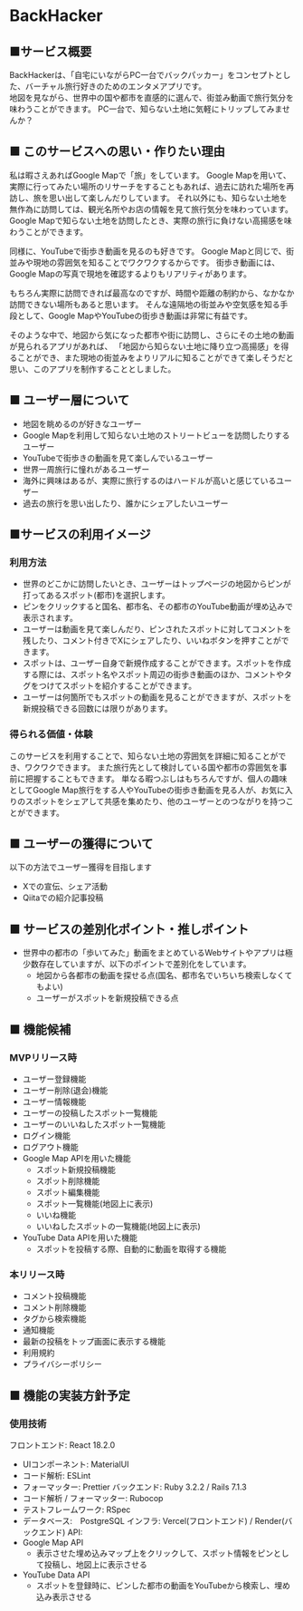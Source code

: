 # BackHacker

## ■サービス概要
BackHackerは、「自宅にいながらPC一台でバックパッカー」をコンセプトとした、バーチャル旅行好きのためのエンタメアプリです。  
地図を見ながら、世界中の国や都市を直感的に選んで、街並み動画で旅行気分を味わうことができます。
PC一台で、知らない土地に気軽にトリップしてみませんか？


## ■ このサービスへの思い・作りたい理由
私は暇さえあればGoogle Mapで「旅」をしています。
Google Mapを用いて、実際に行ってみたい場所のリサーチをすることもあれば、過去に訪れた場所を再訪し、旅を思い出して楽しんだりしています。
それ以外にも、知らない土地を無作為に訪問しては、観光名所やお店の情報を見て旅行気分を味わっています。
Google Mapで知らない土地を訪問したとき、実際の旅行に負けない高揚感を味わうことができます。

同様に、YouTubeで街歩き動画を見るのも好きです。
Google Mapと同じで、街並みや現地の雰囲気を知ることでワクワクするからです。
街歩き動画には、Google Mapの写真で現地を確認するよりもリアリティがあります。

もちろん実際に訪問できれば最高なのですが、時間や距離の制約から、なかなか訪問できない場所もあると思います。
そんな遠隔地の街並みや空気感を知る手段として、Google MapやYouTubeの街歩き動画は非常に有益です。

そのような中で、地図から気になった都市や街に訪問し、さらにその土地の動画が見られるアプリがあれば、
「地図から知らない土地に降り立つ高揚感」を得ることができ、また現地の街並みをよりリアルに知ることができて楽しそうだと思い、このアプリを制作することとしました。


## ■ ユーザー層について
- 地図を眺めるのが好きなユーザー
- Google Mapを利用して知らない土地のストリートビューを訪問したりするユーザー
- YouTubeで街歩きの動画を見て楽しんでいるユーザー
- 世界一周旅行に憧れがあるユーザー
- 海外に興味はあるが、実際に旅行するのはハードルが高いと感じているユーザー
- 過去の旅行を思い出したり、誰かにシェアしたいユーザー

## ■サービスの利用イメージ
### 利用方法
- 世界のどこかに訪問したいとき、ユーザーはトップページの地図からピンが打ってあるスポット(都市)を選択します。
- ピンをクリックすると国名、都市名、その都市のYouTube動画が埋め込みで表示されます。
- ユーザーは動画を見て楽しんだり、ピンされたスポットに対してコメントを残したり、コメント付きでXにシェアしたり、いいねボタンを押すことができます。
- スポットは、ユーザー自身で新規作成することができます。スポットを作成する際には、スポット名やスポット周辺の街歩き動画のほか、コメントやタグをつけてスポットを紹介することができます。
- ユーザーは何箇所でもスポットの動画を見ることができますが、スポットを新規投稿できる回数には限りがあります。

### 得られる価値・体験
このサービスを利用することで、知らない土地の雰囲気を詳細に知ることができ、ワクワクできます。
また旅行先として検討している国や都市の雰囲気を事前に把握することもできます。
単なる暇つぶしはもちろんですが、個人の趣味としてGoogle Map旅行をする人やYouTubeの街歩き動画を見る人が、お気に入りのスポットをシェアして共感を集めたり、他のユーザーとのつながりを持つことができます。

## ■ ユーザーの獲得について
以下の方法でユーザー獲得を目指します
- Xでの宣伝、シェア活動
- Qiitaでの紹介記事投稿

## ■ サービスの差別化ポイント・推しポイント
- 世界中の都市の「歩いてみた」動画をまとめているWebサイトやアプリは極少数存在していますが、以下のポイントで差別化をしています。
  - 地図から各都市の動画を探せる点(国名、都市名でいちいち検索しなくてもよい)
  - ユーザーがスポットを新規投稿できる点

## ■ 機能候補

### MVPリリース時
- ユーザー登録機能
- ユーザー削除(退会)機能
- ユーザー情報機能
- ユーザーの投稿したスポット一覧機能
- ユーザーのいいねしたスポット一覧機能
- ログイン機能
- ログアウト機能
- Google Map APIを用いた機能
  - スポット新規投稿機能
  - スポット削除機能
  - スポット編集機能
  - スポット一覧機能(地図上に表示)
  - いいね機能
  - いいねしたスポットの一覧機能(地図上に表示)
- YouTube Data APIを用いた機能
  - スポットを投稿する際、自動的に動画を取得する機能

### 本リリース時
- コメント投稿機能
- コメント削除機能
- タグから検索機能
- 通知機能
- 最新の投稿をトップ画面に表示する機能
- 利用規約
- プライバシーポリシー

## ■ 機能の実装方針予定
### 使用技術
フロントエンド: React 18.2.0
- UIコンポーネント: MaterialUI
- コード解析: ESLint
- フォーマッター: Prettier
バックエンド: Ruby 3.2.2 / Rails 7.1.3
- コード解析 / フォーマッター: Rubocop
- テストフレームワーク: RSpec
- データベース:　PostgreSQL
インフラ: Vercel(フロントエンド) / Render(バックエンド)
API: 
- Google Map API
  - 表示させた埋め込みマップ上をクリックして、スポット情報をピンとして投稿し、地図上に表示させる
- YouTube Data API
  - スポットを登録時に、ピンした都市の動画をYouTubeから検索し、埋め込み表示させる